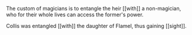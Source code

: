 The custom of magicians is to entangle the heir [[with]] a non-magician, who for their whole lives can access the former's power.  
  
Collis was entangled [[with]] the daughter of Flamel, thus gaining [[sight]].